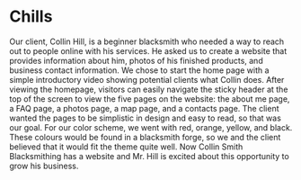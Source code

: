 # Chills
Our client, Collin Hill, is a beginner blacksmith who needed a way to reach out to people online with his services. He asked us to create a website that provides information about him, photos of his finished products, and business contact information. 
We chose to start the home page with a simple introductory video showing potential clients what Collin does. After viewing the homepage, visitors can easily navigate the sticky header at the top of the screen to view the five pages on the website: the about me page, a FAQ page, a photos page, a map page, and a contacts page. The client wanted the pages to be simplistic in design and easy to read, so that was our goal. For our color scheme, we went with red, orange, yellow, and black. These colours would be found in a blacksmith forge, so we and the client believed that it would fit the theme quite well. 
Now Collin Smith Blacksmithing has a website and Mr. Hill is excited about this opportunity to grow his business.
